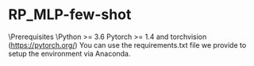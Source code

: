 # RP_MLP-few-shot
 \Prerequisites
 \Python >= 3.6
 Pytorch >= 1.4 and torchvision (https://pytorch.org/)
 You can use the requirements.txt file we provide to setup the environment via Anaconda.
